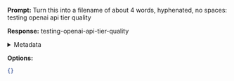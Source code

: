 **Prompt:**
Turn this into a filename of about 4 words, hyphenated, no spaces: testing openai api tier quality

**Response:**
testing-openai-api-tier-quality

<details><summary>Metadata</summary>

- Duration: 1248 ms
- Datetime: 2023-11-05T16:45:10.848795
- Model: gpt-3.5-turbo-0613

</details>

**Options:**
```json
{}
```

